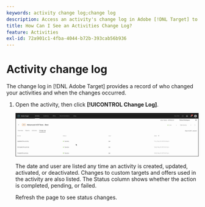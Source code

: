 ```yaml
---
keywords: activity change log;change log
description: Access an activity's change log in Adobe [!DNL Target] to view a record of who changed your activities and when the changes occurred.
title: How Can I See an Activities Change Log?
feature: Activities
exl-id: 72a901c1-4fba-4044-b72b-393cab56b936
---
```

# Activity change log

The change log in [!DNL Adobe Target] provides a record of who changed your activities and when the changes occurred.

1. Open the activity, then click **[!UICONTROL Change Log]**.

   ![Activity Change Log](/help/main/c-activities/assets/change_log.png)

   The date and user are listed any time an activity is created, updated, activated, or deactivated. Changes to custom targets and offers used in the activity are also listed. The Status column shows whether the action is completed, pending, or failed.

   Refresh the page to see status changes.

